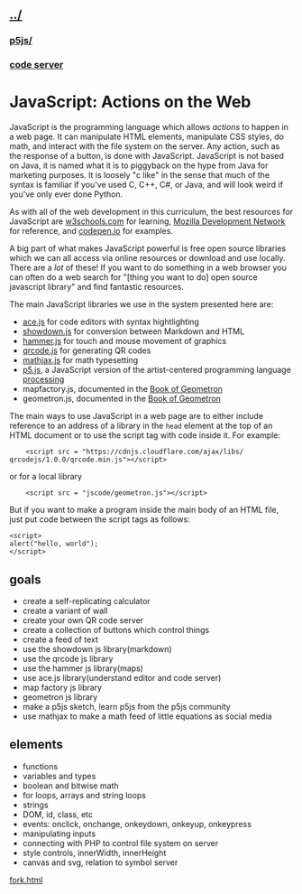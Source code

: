 ## [../](../)

### [p5js/](p5js/)

### [code server](codeserver/)

#  JavaScript: Actions on the Web

JavaScript is the programming language which allows *actions* to happen in a web page.  It can manipulate HTML elements, manipulate CSS styles, do math, and interact with the file system on the server.  Any action, such as the response of a button, is done with JavaScript.  JavaScript is not based on Java, it is named what it is to piggyback on the hype from Java for marketing purposes.  It is loosely "c like" in the sense that much of the syntax is familiar if you've used C, C++, C#, or Java, and will look weird if you've only ever done Python.  

As with all of the web development in this curriculum, the best resources for JavaScript are [w3schools.com](https://www.w3schools.com/) for learning, [Mozilla Development Network](https://developer.mozilla.org/en-US/) for reference, and [codepen.io](https://codepen.io/) for examples.  

A big part of what makes JavaScript powerful is free open source libraries which we can all access via online resources or download and use locally.  There are a *lot* of these!   If you want to do something in a web browser you can often do a web search for "[thing you want to do] open source javascript library" and find fantastic resources.  

The main JavaScript libraries we use in the system presented here are:

 - [ace.js](https://ace.c9.io/) for code editors with syntax hightlighting
 - [showdown.js](http://showdownjs.com/) for conversion between Markdown and HTML
 - [hammer.js](https://hammerjs.github.io/) for touch and mouse movement of graphics
 - [qrcode.js](https://github.com/davidshimjs/qrcodejs) for generating QR codes
 - [mathjax.js](https://www.mathjax.org/) for math typesetting
 - [p5.js](https://p5js.org/), a JavaScript version of the artist-centered programming language [processing](https://processing.org/)
 - mapfactory.js, documented in the [Book of Geometron](https://www.trashrobot.org)
 - geometron.js, documented in the [Book of Geometron](https://www.trashrobot.org)

The main ways to use JavaScript in a web page are to either include reference to an address of a library in the `head` element at the top of an HTML document or to use the script tag with code inside it.  For example:

```
    <script src = "https://cdnjs.cloudflare.com/ajax/libs/
qrcodejs/1.0.0/qrcode.min.js"></script>
```

or for a local library

```
    <script src = "jscode/geometron.js"></script>
```

But if you want to make a program inside the main body of an HTML file, just put code between the script tags as follows:

```
<script>
alert("hello, world");
</script>
```

## goals

 - create a self-replicating calculator
 - create a variant of wall
 - create your own QR code server
 - create a collection of buttons which control things
 - create a feed of text
 - use the showdown js library(markdown)
 - use the qrcode js library
 - use the hammer js library(maps)
 - use ace.js library(understand editor and code server)
 - map factory js library
 - geometron js library
 - make a p5js sketch, learn p5js from the p5js community
 - use mathjax to make a math feed of little equations as social media

## elements

 - functions
 - variables and types
 - boolean and bitwise math
 - for loops, arrays and string loops
 - strings
 - DOM, id, class, etc
 - events: onclick, onchange, onkeydown, onkeyup, onkeypress
 - manipulating inputs
 - connecting with PHP to control file system on server
 - style controls, innerWidth, innerHeight
 - canvas and svg, relation to symbol server
 
[fork.html](fork.html)



